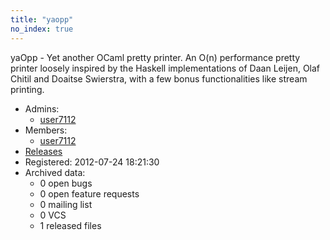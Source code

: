 ```yaml
---
title: "yaopp"
no_index: true
---
```


yaOpp - Yet another OCaml pretty printer. 
An O(n) performance pretty printer loosely inspired by the Haskell implementations of Daan Leijen, Olaf Chitil and Doaitse Swierstra, with a few bonus functionalities like stream printing.


* Admins:
  * [user7112](/users/user7112)
* Members:
  * [user7112](/users/user7112)
* [Releases](https://download.ocamlcore.org/yaopp)
* Registered: 2012-07-24 18:21:30
* Archived data:
  * 0 open bugs
  * 0 open feature requests
  * 0 mailing list
  * 0 VCS
  * 1 released files
